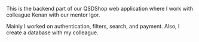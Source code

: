 This is the backend part of our QSDShop web application where I work with colleague Kenan with our mentor Igor.

Mainly I worked on authentication, filters, search, and payment. Also, I create a database with my colleague.
